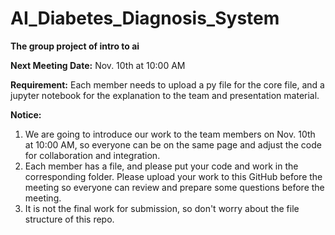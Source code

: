 # AI_Diabetes_Diagnosis_System
<b> The group project of intro to ai</b>

<b>Next Meeting Date:</b> Nov. 10th at 10:00 AM 

<b>Requirement:</b> Each member needs to upload a py file for the core file, and a jupyter notebook for the explanation to the team and presentation material.


<b>Notice:</b> 
  1. We are going to introduce our work to the team members on Nov. 10th at 10:00 AM, so everyone can be on the same page and adjust the code for collaboration and integration.
  2. Each member has a file, and please put your code and work in the corresponding folder. Please upload your work to this GitHub before the meeting so everyone can review and prepare some questions before the meeting.
  3. It is not the final work for submission, so don't worry about the file structure of this repo.
